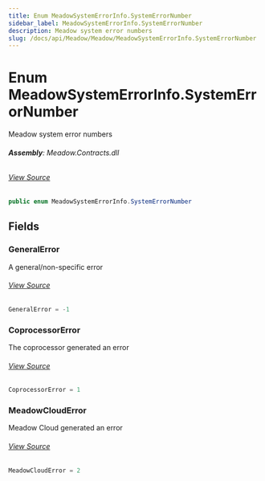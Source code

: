 ```yaml
---
title: Enum MeadowSystemErrorInfo.SystemErrorNumber
sidebar_label: MeadowSystemErrorInfo.SystemErrorNumber
description: Meadow system error numbers
slug: /docs/api/Meadow/Meadow/MeadowSystemErrorInfo.SystemErrorNumber
---
```

# Enum MeadowSystemErrorInfo.SystemErrorNumber
Meadow system error numbers

###### **Assembly**: Meadow.Contracts.dll
###### [View Source](https://github.com/WildernessLabs/Meadow.Contracts.git/blob/develop/Source/Meadow.Contracts/Exceptions/MeadowSystemErrorInfo.cs#L13)
```csharp title="Declaration"
public enum MeadowSystemErrorInfo.SystemErrorNumber
```
## Fields
### GeneralError
A general/non-specific error
###### [View Source](https://github.com/WildernessLabs/Meadow.Contracts.git/blob/develop/Source/Meadow.Contracts/Exceptions/MeadowSystemErrorInfo.cs#L18)
```csharp title="Declaration"
GeneralError = -1
```
### CoprocessorError
The coprocessor generated an error
###### [View Source](https://github.com/WildernessLabs/Meadow.Contracts.git/blob/develop/Source/Meadow.Contracts/Exceptions/MeadowSystemErrorInfo.cs#L22)
```csharp title="Declaration"
CoprocessorError = 1
```
### MeadowCloudError
Meadow Cloud generated an error
###### [View Source](https://github.com/WildernessLabs/Meadow.Contracts.git/blob/develop/Source/Meadow.Contracts/Exceptions/MeadowSystemErrorInfo.cs#L26)
```csharp title="Declaration"
MeadowCloudError = 2
```
